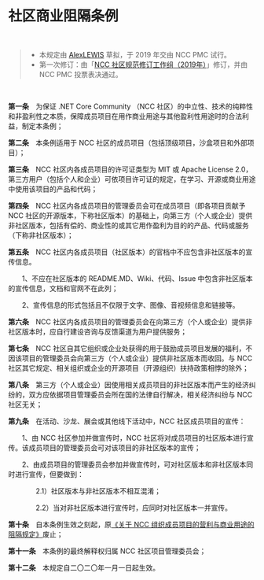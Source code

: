 # 社区商业阻隔条例

<br />

> + 本规定由 [AlexLEWIS](https://github.com/alexinea) 草拟，于 2019 年交由 NCC PMC 试行。
> + 第一次修订：由「[NCC 社区规范修订工作组（2019年）](../history/rdswg-member-list-2019.md)」修订，并由 NCC PMC 投票表决通过。

<br />

**第一条**　为保证 .NET Core Community （NCC 社区）的中立性、技术的纯粹性和非盈利性之本质，保障成员项目在用作商业用途与其他盈利性用途时的合法利益，制定本条例；

**第二条**　本条例适用于 NCC 社区的成员项目（包括顶级项目，沙盒项目和外部项目）；

**第三条**　NCC 社区内各成员项目的许可证类型为 MIT 或 Apache License 2.0，第三方用户（包括个人和企业）可依项目许可证的规定，在学习、开源或商业用途中使用该项目的产品和代码；

**第四条**　NCC 社区内各成员项目的管理委员会可在成员项目（即各项目贡献予 NCC 社区的开源版本，下称社区版本）的基础上，向第三方（个人或企业）提供非社区版本，包括有偿的、商业性的或其它用作盈利为目的的产品、代码或服务（下称非社区版本）；

**第五条**　NCC 社区内各成员项目（社区版本）的官档中不应包含非社区版本的宣传信息。

　　1、不应在社区版本的 README.MD、Wiki、代码、Issue 中包含非社区版本的宣传信息，文档和官网不在此列；

　　2、宣传信息的形式包括且不仅限于文字、图像、音视频信息和链接等。

**第六条**　NCC 社区内各成员项目的管理委员会在向第三方（个人或企业）提供非社区版本时，应自行建设咨询与反馈渠道为用户提供服务；

**第七条**　NCC 社区自其它组织或企业处获得的用于鼓励成员项目发展的福利，不因该项目的管理委员会向第三方（个人或企业）提供非社区版本而收回。与 NCC 社区其它规定、相关组织或企业的开源项目（开源组织）扶持政策相悖的除外；

**第八条**　第三方（个人或企业）因使用相关成员项目的非社区版本而产生的经济纠纷的，双方应依据项目管理委员会所在国的法律自行解决，相关经济纠纷与 NCC 社区无关；

**第九条**　在活动、沙龙、展会或其他线下活动中，NCC 社区成员项目的宣传：

　　1、由 NCC 社区参加并做宣传时，NCC 社区将对成员项目的社区版本进行宣传。该成员项目的管理委员会可对该项目的非社区版本的宣传；

　　2、由成员项目的管理委员会参加并做宣传时，可对社区版本和非社区版本同时进行宣传，但要做到：

　　　　2.1）社区版本与非社区版本不相互混淆；

　　　　2.2）当对非社区版本进行宣传时，应同时对社区版本一并宣传。

**第十条**　自本条例生效之刻起，原[《关于 NCC 组织成员项目的营利与商业用途的阻隔规定》](old/community-commercial-barriers-act-2019.md)废止；

**第十一条**　本条例的最终解释权归属 NCC 社区项目管理委员会；

**第十二条**　本规定自二〇二〇年一月一日起生效。

